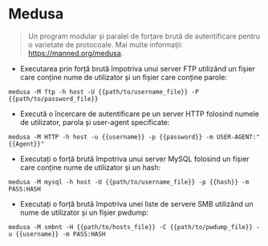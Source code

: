 # Medusa

> Un program modular și paralel de forțare brută de autentificare pentru o varietate de protocoale.
> Mai multe informații: <https://manned.org/medusa>.

- Executarea prin forță brută împotriva unui server FTP utilizând un fișier care conține nume de utilizator și un fișier care conține parole:

`medusa -M ftp -h host -U {{path/to/username_file}} -P {{path/to/password_file}}`

- Execută o încercare de autentificare pe un server HTTP folosind numele de utilizator, parola și user-agent specificate:

`medusa -M HTTP -h host -u {{username}} -p {{password}} -m USER-AGENT:"{{Agent}}"`

- Executați o forță brută împotriva unui server MySQL folosind un fișier care conține nume de utilizator și un hash:

`medusa -M mysql -h host -U {{path/to/username_file}} -p {{hash}} -m PASS:HASH`

- Executați o forță brută împotriva unei liste de servere SMB utilizând un nume de utilizator și un fișier pwdump:

`medusa -M smbnt -H {{path/to/hosts_file}} -C {{path/to/pwdump_file}} -u {{username}} -m PASS:HASH`
